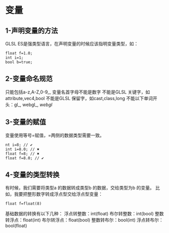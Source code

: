 # 变量
## 1-声明变量的方法
GLSL ES是强类型语言，在声明变量的时候应该指明变量类型，如：
```gl
float f=1.0;
int i=1;
bool b=true;
```

## 2-变量命名规范
只能包括a-z,A-Z,0-9,_
变量名首字母不能是数字
不能是GLSL 关键字，如attribute,vec4,bool
不能是GLSL 保留字，如cast,class,long
不能以下单词开头：gl_, webgl_, _webgl_

## 3-变量的赋值
变量使用等号=赋值，=两侧的数据类型需要一致。

```gl
nt i=8; // ✔
int i=8.0; // ✖
float f=8; // ✖
float f=8.0; // ✔
```

## 4-变量的类型转换
有时候，我们需要将类型a 的数据转成类型b 的数据，交给类型为b 的变量。
比如，我要把整形数字转成浮点型交给浮点型变量：
```gl
float f=float(8)
```
基础数据的转换有以下几种：
浮点转整数：int(float)
布尔转整数：int(bool)
整数转浮点：float(int)
布尔转浮点：float(bool)
整数转布尔：bool(int)
浮点转布尔：bool(float)
